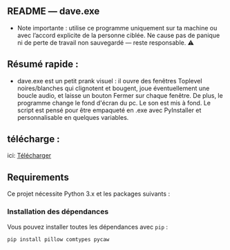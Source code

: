 ## README — dave.exe
- Note importante : utilise ce programme uniquement sur ta machine ou avec l’accord explicite de la personne ciblée. Ne cause pas de panique ni de perte de travail non sauvegardé — reste responsable. ⚠️

## Résumé rapide :
- dave.exe est un petit prank visuel : il ouvre des fenêtres Toplevel noires/blanches qui clignotent et bougent, joue éventuellement une boucle audio, et laisse un bouton Fermer sur chaque fenêtre. De plus, le programme change le fond d'écran du pc. Le son est mis à fond. Le script est pensé pour être empaqueté en .exe avec PyInstaller et personnalisable en quelques variables.

## télécharge : 
ici: [Télécharger](https://www.mediafire.com/file/5h1jfq2mkyry95s/dave_land.exe/file)

## Requirements

Ce projet nécessite Python 3.x et les packages suivants :

### Installation des dépendances

Vous pouvez installer toutes les dépendances avec `pip` :

```bash
pip install pillow comtypes pycaw

